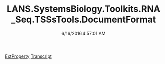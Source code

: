 ﻿---
title: LANS.SystemsBiology.Toolkits.RNA_Seq.TSSsTools.DocumentFormat
date: 6/16/2016 4:57:01 AM
---

[ExtProperty](T-LANS.SystemsBiology.Toolkits.RNA_Seq.TSSsTools.DocumentFormat.ExtProperty.html)
[Transcript](T-LANS.SystemsBiology.Toolkits.RNA_Seq.TSSsTools.DocumentFormat.Transcript.html)
